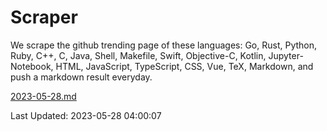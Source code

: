 # Scraper

We scrape the github trending page of these languages: Go, Rust, Python, Ruby, C++, C, Java, Shell, Makefile, Swift, Objective-C, Kotlin, Jupyter-Notebook, HTML, JavaScript, TypeScript, CSS, Vue, TeX, Markdown, and push a markdown result everyday.

[2023-05-28.md](https://github.com/yangwenmai/github-trending-backup/blob/master/2023-05-28.md)

Last Updated: 2023-05-28 04:00:07